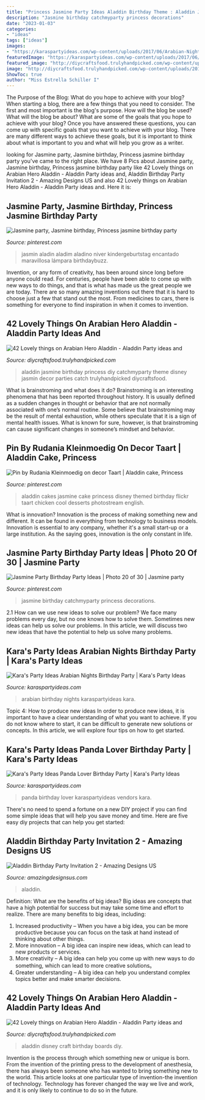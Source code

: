 ```yaml
---
title: "Princess Jasmine Party Ideas Aladdin Birthday Theme : Aladdin Jasmine Birthday Princess Diy Catchmyparty Theme Disney Jasmin Decor Parties Catch Trulyhandpicked Diycraftsfood"
description: "Jasmine birthday catchmyparty princess decorations"
date: "2023-01-03"
categories:
- "ideas"
tags: ["ideas"]
images:
- "https://karaspartyideas.com/wp-content/uploads/2017/06/Arabian-Nights-Birthday-Party-via-Karas-Party-Ideas-KarasPartyIdeas.com12.jpg"
featuredImage: "https://karaspartyideas.com/wp-content/uploads/2017/06/Arabian-Nights-Birthday-Party-via-Karas-Party-Ideas-KarasPartyIdeas.com12.jpg"
featured_image: "http://diycraftsfood.trulyhandpicked.com/wp-content/uploads/2016/05/Aladdin-party_ji.jpg"
image: "http://diycraftsfood.trulyhandpicked.com/wp-content/uploads/2016/05/Aladdin-party_ji.jpg"
ShowToc: true
author: "Miss Estrella Schiller I"
---
```



The Purpose of the Blog: What do you hope to achieve with your blog?
When starting a blog, there are a few things that you need to consider. The first and most important is the blog's purpose. How will the blog be used? What will the blog be about? What are some of the goals that you hope to achieve with your blog? Once you have answered these questions, you can come up with specific goals that you want to achieve with your blog. There are many different ways to achieve these goals, but it is important to think about what is important to you and what will help you grow as a writer.

	

		
looking for Jasmine party, Jasmine birthday, Princess jasmine birthday party you've came to the right place. We have 8 Pics about Jasmine party, Jasmine birthday, Princess jasmine birthday party like 42 Lovely things on Arabian Hero Aladdin - Aladdin Party ideas and, Aladdin Birthday Party Invitation 2 - Amazing Designs US and also 42 Lovely things on Arabian Hero Aladdin - Aladdin Party ideas and. Here it is:
		
    
## Jasmine Party, Jasmine Birthday, Princess Jasmine Birthday Party

<img loading=lazy src="https://i.pinimg.com/originals/ab/e7/07/abe707db3c470bf549135251d64f923c.jpg" onerror="this.onerror=null;this.src='https://tse4.mm.bing.net/th?id=OIP.4nG2fJBa8gmyvdwVYBaevgHaFj&amp;pid=15.1';" alt="Jasmine party, Jasmine birthday, Princess jasmine birthday party">

_Source: pinterest.com_

>jasmin aladin aladim aladino niver kindergeburtstag encantado maravillosa lámpara birthdaybuzz. 

	

Invention, or any form of creativity, has been around since long before anyone could read. For centuries, people have been able to come up with new ways to do things, and that is what has made us the great people we are today. There are so many amazing inventions out there that it is hard to choose just a few that stand out the most. From medicines to cars, there is something for everyone to find inspiration in when it comes to invention.

    
## 42 Lovely Things On Arabian Hero Aladdin - Aladdin Party Ideas And

<img loading=lazy src="http://diycraftsfood.trulyhandpicked.com/wp-content/uploads/2016/05/Aladdin-party_ji.jpg" onerror="this.onerror=null;this.src='https://tse1.mm.bing.net/th?id=OIP.9gCb0wvnL7nZCZuotNfPYgHaJ3&amp;pid=15.1';" alt="42 Lovely things on Arabian Hero Aladdin - Aladdin Party ideas and">

_Source: diycraftsfood.trulyhandpicked.com_

>aladdin jasmine birthday princess diy catchmyparty theme disney jasmin decor parties catch trulyhandpicked diycraftsfood. 

	

What is brainstroming and what does it do?
Brainstroming is an interesting phenomena that has been reported throughout history. It is usually defined as a sudden changes in thought or behavior that are not normally associated with one’s normal routine. Some believe that brainstroming may be the result of mental exhaustion, while others speculate that it is a sign of mental health issues. What is known for sure, however, is that brainstroming can cause significant changes in someone’s mindset and behavior.

    
## Pin By Rudania Kleinmoedig On Decor Taart | Aladdin Cake, Princess

<img loading=lazy src="https://i.pinimg.com/736x/b6/d0/76/b6d076321dc650445ea9b34f4aa0939e.jpg" onerror="this.onerror=null;this.src='https://tse4.mm.bing.net/th?id=OIP.JDznWs7LMa7WmI1hqVLcygAAAA&amp;pid=15.1';" alt="Pin by Rudania Kleinmoedig on decor Taart | Aladdin cake, Princess">

_Source: pinterest.com_

>aladdin cakes jasmine cake princess disney themed birthday flickr taart chicken cool desserts photostream english. 

	

What is innovation?
Innovation is the process of making something new and different. It can be found in everything from technology to business models. Innovation is essential to any company, whether it's a small start-up or a large institution. As the saying goes, innovation is the only constant in life.

    
## Jasmine Party Birthday Party Ideas | Photo 20 Of 30 | Jasmine Party

<img loading=lazy src="https://i.pinimg.com/originals/e7/70/d3/e770d37d2ed51a5ff5e3c779c2fe4ad7.jpg" onerror="this.onerror=null;this.src='https://tse4.mm.bing.net/th?id=OIP.1OnEfAgEH9xjoxEhBdRagQHaLG&amp;pid=15.1';" alt="Jasmine Party Birthday Party Ideas | Photo 20 of 30 | Jasmine party">

_Source: pinterest.com_

>jasmine birthday catchmyparty princess decorations. 

	

2.1 How can we use new ideas to solve our problem?
We face many problems every day, but no one knows how to solve them. Sometimes new ideas can help us solve our problems. In this article, we will discuss two new ideas that have the potential to help us solve many problems.

    
## Kara&#039;s Party Ideas Arabian Nights Birthday Party | Kara&#039;s Party Ideas

<img loading=lazy src="https://karaspartyideas.com/wp-content/uploads/2017/06/Arabian-Nights-Birthday-Party-via-Karas-Party-Ideas-KarasPartyIdeas.com12.jpg" onerror="this.onerror=null;this.src='https://tse4.mm.bing.net/th?id=OIP.I6uVXgA048SiYFGxmqzhkQHaLI&amp;pid=15.1';" alt="Kara&#039;s Party Ideas Arabian Nights Birthday Party | Kara&#039;s Party Ideas">

_Source: karaspartyideas.com_

>arabian birthday nights karaspartyideas kara. 

	

Topic 4: How to produce new ideas
In order to produce new ideas, it is important to have a clear understanding of what you want to achieve. If you do not know where to start, it can be difficult to generate new solutions or concepts. In this article, we will explore four tips on how to get started.

    
## Kara&#039;s Party Ideas Panda Lover Birthday Party | Kara&#039;s Party Ideas

<img loading=lazy src="https://karaspartyideas.com/wp-content/uploads/2018/01/Panda-Lover-Birthday-Party-via-Karas-Party-Ideas-KarasPartyIdeas.com8_.jpg" onerror="this.onerror=null;this.src='https://tse1.mm.bing.net/th?id=OIP.qyQnDq_wJQ0QEPXLpj4M3QHaLL&amp;pid=15.1';" alt="Kara&#039;s Party Ideas Panda Lover Birthday Party | Kara&#039;s Party Ideas">

_Source: karaspartyideas.com_

>panda birthday lover karaspartyideas vendors kara. 

	

There's no need to spend a fortune on a new DIY project if you can find some simple ideas that will help you save money and time. Here are five easy diy projects that can help you get started: 

    
## Aladdin Birthday Party Invitation 2 - Amazing Designs US

<img loading=lazy src="https://amazingdesignsus.com/wp-content/uploads/2020/06/Aladdin-Birthday-Party-Invitation-2-731x1024.jpg" onerror="this.onerror=null;this.src='https://tse2.mm.bing.net/th?id=OIP.nj5fySk_SZUIDVfqlp4FbQHaKX&amp;pid=15.1';" alt="Aladdin Birthday Party Invitation 2 - Amazing Designs US">

_Source: amazingdesignsus.com_

>aladdin. 

	

Definition: What are the benefits of big ideas?
Big ideas are concepts that have a high potential for success but may take some time and effort to realize. There are many benefits to big ideas, including: 
1. Increased productivity – When you have a big idea, you can be more productive because you can focus on the task at hand instead of thinking about other things. 
2. More innovation – A big idea can inspire new ideas, which can lead to new products or services. 
3. More creativity – A big idea can help you come up with new ways to do something, which can lead to more creative solutions。 
4. Greater understanding – A big idea can help you understand complex topics better and make smarter decisions.

    
## 42 Lovely Things On Arabian Hero Aladdin - Aladdin Party Ideas And

<img loading=lazy src="http://diycraftsfood.trulyhandpicked.com/wp-content/uploads/2016/05/Aladdin-party_hi.jpg" onerror="this.onerror=null;this.src='https://tse2.mm.bing.net/th?id=OIP.O8QHQzxO52FoLJW691f8AwHaNK&amp;pid=15.1';" alt="42 Lovely things on Arabian Hero Aladdin - Aladdin Party ideas and">

_Source: diycraftsfood.trulyhandpicked.com_

>aladdin disney craft birthday boards diy. 

	

Invention is the process through which something new or unique is born. From the invention of the printing press to the development of anesthesia, there has always been someone who has wanted to bring something new to the world. This article looks at one particular type of invention-the invention of technology. Technology has forever changed the way we live and work, and it is only likely to continue to do so in the future.

